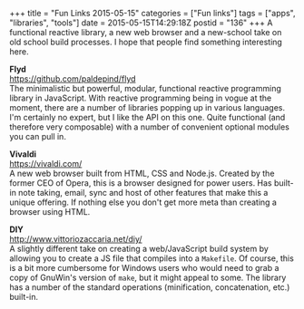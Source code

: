 +++
title = "Fun Links 2015-05-15"
categories = ["Fun links"]
tags = ["apps", "libraries", "tools"]
date = 2015-05-15T14:29:18Z
postid = "136"
+++
A functional reactive library, a new web browser and a new-school take on old school build processes. I hope that people find something interesting here.

**Flyd**  
https://github.com/paldepind/flyd  
The minimalistic but powerful, modular, functional reactive programming library in JavaScript. With reactive programming being in vogue at the moment, there are a number of libraries popping up in various languages. I'm certainly no expert, but I like the API on this one. Quite functional (and therefore very composable) with a number of convenient optional modules you can pull in.

**Vivaldi**  
https://vivaldi.com/  
A new web browser built from HTML, CSS and Node.js. Created by the former CEO of Opera, this is a browser designed for power users. Has built-in note taking, email, sync and host of other features that make this a unique offering. If nothing else you don't get more meta than creating a browser using HTML.

**DIY**  
http://www.vittoriozaccaria.net/diy/  
A slightly different take on creating a web/JavaScript build system by allowing you to create a JS file that compiles into a `Makefile`. Of course, this is a bit more cumbersome for Windows users who would need to grab a copy of GnuWin's version of `make`, but it might appeal to some. The library has a number of the standard operations (minification, concatenation, etc.) built-in.
